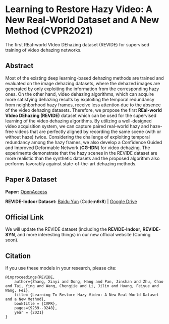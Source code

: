 # Learning to Restore Hazy Video: A New Real-World Dataset and A New Method (CVPR2021)
The first REal-world VIdeo DEhazing dataset (REVIDE) for supervised training of video dehazing networks.

## Abstract
Most of the existing deep learning-based dehazing methods are trained and evaluated on the image dehazing datasets, where the dehazed images are generated by only
exploiting the information from the corresponding hazy ones. On the other hand, video dehazing algorithms, which can acquire more satisfying dehazing results by exploiting the
temporal redundancy from neighborhood hazy frames, receive less attention due to the absence of the video dehazing datasets. Therefore, we propose the first **REal-world VIdeo
DEhazing (REVIDE)** dataset which can be used for the supervised learning of the video dehazing algorithms. By utilizing a well-designed video acquisition system, we can
capture paired real-world hazy and haze-free videos that are perfectly aligned by recording the same scene (with or without haze) twice. Considering the challenge of exploiting temporal redundancy among the hazy frames, we also develop a Confidence Guided and Improved Deformable Network (**CG-IDN**) for video dehazing. The experiments demonstrate that the hazy scenes in the REVIDE dataset are more realistic than the synthetic datasets and the proposed algorithm also performs favorably against state-of-the-art dehazing methods.

## Paper & Dataset
**Paper:** [OpenAccess](https://openaccess.thecvf.com/content/CVPR2021/papers/Zhang_Learning_To_Restore_Hazy_Video_A_New_Real-World_Dataset_and_CVPR_2021_paper.pdf)

**REVIDE-Indoor Dataset:** [Baidu Yun](https://pan.baidu.com/s/1fycPTzcyEAJkgN-hKKi6ew) (Code:**n6r8**) |  [Google Drive](https://pan.baidu.com/s/1fycPTzcyEAJkgN-hKKi6ew) 

## Official Link
We will update the REVIDE dataset (including the **REVIDE-Indoor**, **REVIDE-SYN**, and more interesting things) in our new official website (Coming soon).

## Citation

If you use these models in your research, please cite:

	@inproceedings{REVIDE,
		author={Zhang, Xinyi and Dong, Hang and Pan, Jinshan and Zhu, Chao and Tai, Ying and Wang, Chengjie and Li, Jilin and Huang, Feiyue and Wang, Fei},
		title= {Learning To Restore Hazy Video: A New Real-World Dataset and a New Method},
		booktitle = {CVPR},
		pages={9239--9248},
		year = {2021}
	}
